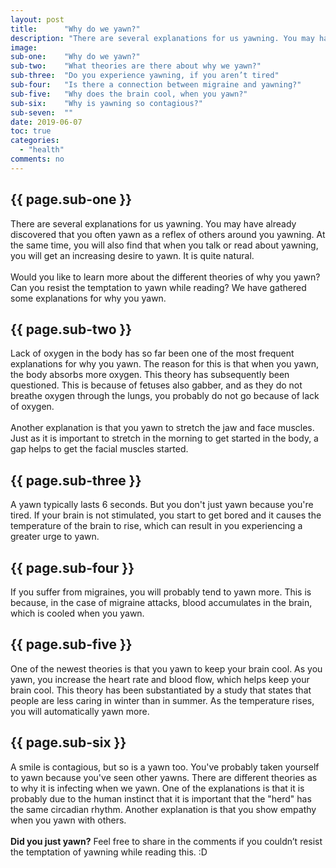 ```yaml
---
layout: post
title:      "Why do we yawn?"
description: "There are several explanations for us yawning. You may have already discovered that you often yawn as a reflex of others around you yawning."
image: 
sub-one:    "Why do we yawn?"
sub-two:    "What theories are there about why we yawn?"
sub-three:  "Do you experience yawning, if you aren’t tired"
sub-four:   "Is there a connection between migraine and yawning?"
sub-five:   "Why does the brain cool, when you yawn?"
sub-six:    "Why is yawning so contagious?"
sub-seven:  ""
date: 2019-06-07
toc: true
categories:
  - "health"
comments: no
---
```


<div class="row">
  <div class="col s12 m10 push-m1">

  <h2 class="section scrollspy" id="{{ page.sub-one }}">{{ page.sub-one }}</h2>

<p>
There are several explanations for us yawning. You may have already discovered that you often yawn as a reflex of others around you yawning. At the same time, you will also find that when you talk or read about yawning, you will get an increasing desire to yawn. It is quite natural.
<br><br>
Would you like to learn more about the different theories of why you yawn? Can you resist the temptation to yawn while reading? We have gathered some explanations for why you yawn.
</p>

  </div>
</div>

<!--<img src="{{site.url}}{{site.assetpath}}two.jpg">-->

<div class="row">
  <div class="col s12 m10 push-m1">

  <h2 class="section scrollspy" id="{{ page.sub-two }}">{{ page.sub-two }}</h2>

<p>
Lack of oxygen in the body has so far been one of the most frequent explanations for why you yawn. The reason for this is that when you yawn, the body absorbs more oxygen. This theory has subsequently been questioned. This is because of fetuses also gabber, and as they do not breathe oxygen through the lungs, you probably do not go because of lack of oxygen.
<br><br>
Another explanation is that you yawn to stretch the jaw and face muscles. Just as it is important to stretch in the morning to get started in the body, a gap helps to get the facial muscles started.
</p>

  </div>
</div>

<div class="row">
  <div class="col s12 m10 push-m1">

  <h2 class="section scrollspy" id="{{ page.sub-three }}">{{ page.sub-three }}</h2>

<p>
A yawn typically lasts 6 seconds. But you don't just yawn because you're tired. If your brain is not stimulated, you start to get bored and it causes the temperature of the brain to rise, which can result in you experiencing a greater urge to yawn.
</p>

  </div>
</div>

<div class="row">
  <div class="col s12 m10 push-m1">

  <h2 class="section scrollspy" id="{{ page.sub-four }}">{{ page.sub-four }}</h2>

<p>
If you suffer from migraines, you will probably tend to yawn more. This is because, in the case of migraine attacks, blood accumulates in the brain, which is cooled when you yawn.
</p>

  </div>
</div>

<div class="row">
  <div class="col s12 m10 push-m1">

  <h2 class="section scrollspy" id="{{ page.sub-five }}">{{ page.sub-five }}</h2>

<p>
One of the newest theories is that you yawn to keep your brain cool. As you yawn, you increase the heart rate and blood flow, which helps keep your brain cool. This theory has been substantiated by a study that states that people are less caring in winter than in summer. As the temperature rises, you will automatically yawn more.
</p>

  </div>
</div>

<div class="row">
  <div class="col s12 m10 push-m1">

  <h2 class="section scrollspy" id="{{ page.sub-six }}">{{ page.sub-six }}</h2>

<p>
A smile is contagious, but so is a yawn too. You've probably taken yourself to yawn because you've seen other yawns. There are different theories as to why it is infecting when we yawn. One of the explanations is that it is probably due to the human instinct that it is important that the "herd" has the same circadian rhythm. Another explanation is that you show empathy when you yawn with others.
<br><br>
<b>Did you just yawn?</b>
Feel free to share in the comments if you couldn’t resist the temptation of yawning while reading this. :D

</p>

  </div>
</div>
